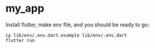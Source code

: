 # my_app

Install flutter, make env file, and you should be ready to go:

```
cp lib/env/.env.dart.example lib/env/.env.dart
flutter run
```
